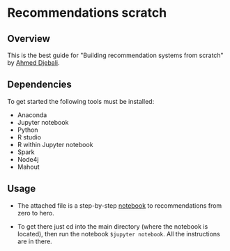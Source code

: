 # Recommendations scratch

## Overview

This is the best guide for "Building recommendation systems from scratch" by [Ahmed Djebali](https://goo.gl/dV9EkX).

## Dependencies

To get started the following tools must be installed:

* Anaconda
* Jupyter notebook
* Python 
* R studio 
* R within Jupyter notebook
* Spark 
* Node4j
* Mahout 

## Usage 

* The attached file is a step-by-step [notebook](https://github.com/a-djebali/recommendations-from-scratch-/blob/master/Recommendations%20from%20scratch%20.ipynb) to recommendations from zero to hero.

* To get there just cd into the main directory (where the notebook is located), then run the notebook ```$jupyter notebook```. All the instructions are in there.
